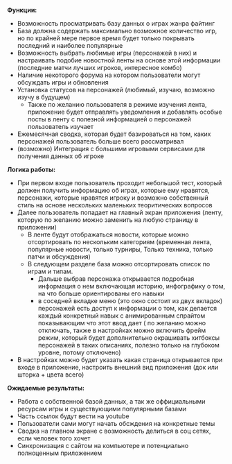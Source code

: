 **Функции:**
- Возможность просматривать базу данных о играх жанра файтинг
- База должна содержать максимально возможное количество игр, но по крайней мере первое время будет только покрывать последний и наиболее популярные
- Возможность выбрать любимые игры (персонажей в них) и настраивать подобие новостной ленты на основе этой информации (последние матчи лучших игроков, интересное комбо)
- Наличие некоторого форума на котором пользователи могут обсуждать игры и обновления
- Установка статусов на персонажей (любимый, изучаю, возможно изучу в будущем)
	- Также по желанию пользователя в режиме изучения лента, приложение будет отправлять уведомления и добавлять особые посты в ленту с полезной информацией о персонажей пользователь изучает
- Ежемесячная сводка, которая будет базироваться на том, каких персонажей пользователь больше всего рассматривал
- (возможно) Интеграция с большими игровыми сервисами для получения данных об игроке

**Логика работы:**
- При первом входе пользователь проходит небольшой тест, который должен получить информацию об играх, которые ему нравятся, персонажи, которые нравятся игроку и возможно собственный стиль на основе нескольких маленьких теоритических вопросов
- Далее пользователь попадает на главный экран приложения (ленту, которую по желанию можно заменить на любую страницу в приложении)
	- В ленте будут отображаться новости, которые можно отсортировать по нескольким категориям (временная лента, популярные новости, только турниры, Только техника, только патчи и обсуждения)
	- В следующем разделе база можно отсортировать список по играм и типам. 
		- Дальше выбрав персонажа открывается подробная информация о нем включающая историю, инфографику о том, на что больше ориентированы его навыки
		- в соседней вкладке меню (это окно состоит из двух вкладок) персонажей есть доступ к информации о том, как делается каждый конкретный навык с анимированным спрайтом показывающим что этот ввод дает ( по желанию можно отключать, также в настройках можно включить фрейм режим, который будет дополнительно окрашивать хитбоксы персонажей в таких описаниях, полезно только на глубоком уровне, потому отключено)
- В настройках можно будет указать какая страница открывается при входе в приложение, настроить внешний вид приложения (док или шторка + цвета всего) 

**Ожидаемые результаты:**
- Работа с собственной базой данных, а так же оффициальными ресурсам игры и существующими популярными базами
- Часть ссылок будут вести на youtube
- Пользователи сами могут начать обсждения на конкретные темы
- Сводка на главном экране с возможность делиться в соц сетях, если человек того хочет
- Синхронизация с сайтом на компьютере и потенциально полноценным приложением